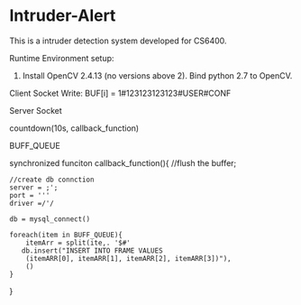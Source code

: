 # Intruder-Alert

This is a intruder detection system developed for CS6400.

Runtime Environment setup:

1. Install OpenCV 2.4.13 (no versions above 2). Bind python 2.7 to OpenCV.

Client Socket Write: BUF[i] = 1#123123123123#USER#CONF


Server Socket

countdown(10s, callback_function)




BUFF_QUEUE


synchronized
funciton callback_function(){
    //flush the buffer; 
    
    
    //create db connction
    server = ;';
    port = '''
    driver =/'/
    
    db = mysql_connect()
    
    foreach(item in BUFF_QUEUE){
        itemArr = split(ite,. '$#'
       db.insert("INSERT INTO FRAME VALUES
        (itemARR[0], itemARR[1], itemARR[2], itemARR[3])"),
        ()       
    }
 

}
